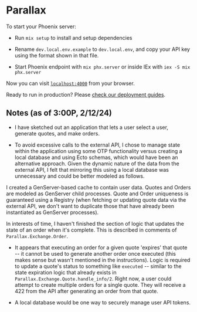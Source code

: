 # Parallax

To start your Phoenix server:

- Run `mix setup` to install and setup dependencies

- Rename `dev.local.env.example` to `dev.local.env`, and copy your API key using the format shown in that file.

- Start Phoenix endpoint with `mix phx.server` or inside IEx with `iex -S mix phx.server`

Now you can visit [`localhost:4000`](http://localhost:4000) from your browser.

Ready to run in production? Please [check our deployment guides](https://hexdocs.pm/phoenix/deployment.html).

## Notes (as of 3:00P, 2/12/24)

- I have sketched out an application that lets a user select a user, generate quotes, and make orders.

- To avoid excessive calls to the external API, I chose to manage state within the application using some OTP functionality versus creating a local database and using Ecto schemas, which would have been an alternative approach. Given the dynamic nature of the data from the external API, I felt that mirroring this using a local database was unnecessary and could be better modeled as follows.

I created a GenServer-based cache to contain user data. Quotes and Orders are modeled as GenServer child processes. Quote and Order uniqueness is guaranteed using a Registry (when fetching or updating quote data via the external API, we don't want to duplicate those that have already been instantiated as GenServer processes).

In interests of time, I haven't finished the section of logic that updates the state of an order when it's complete. This is described in comments of `Parallax.Exchange.Order`.

- It appears that executing an order for a given quote 'expires' that quote -- it cannot be used to generate another order once executed (this makes sense but wasn't mentioned in the instructions). Logic is required to update a quote's status to something like `executed` -- similar to the state expiration logic that already exists in `Parallax.Exchange.Quote.handle_info/2`. Right now, a user could attempt to create multiple orders for a single quote. They will receive a 422 from the API after generating an order from that quote.

- A local database would be one way to securely manage user API tokens.
